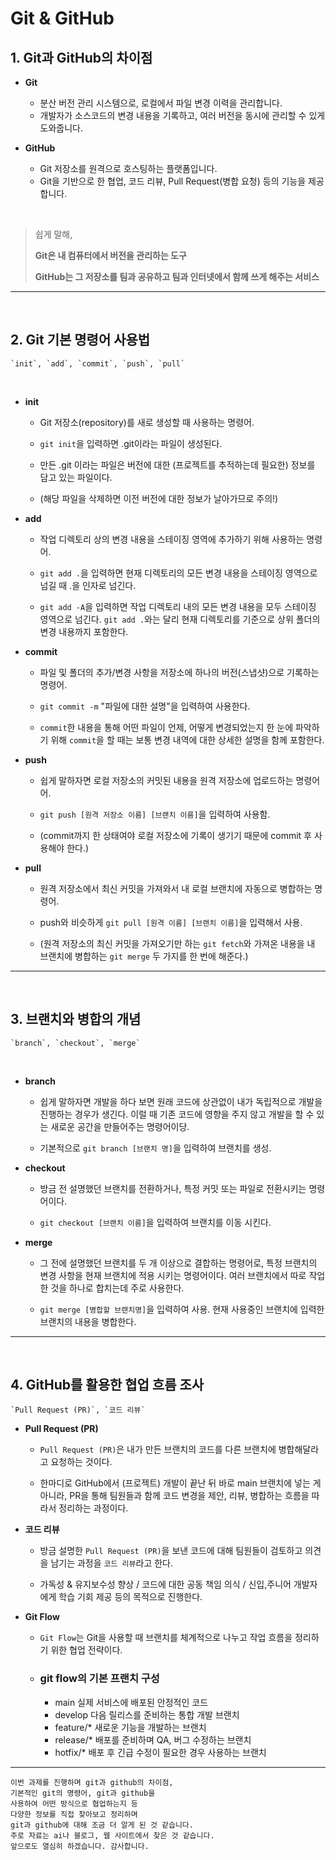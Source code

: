 # Git & GitHub

## 1. Git과 GitHub의 차이점
- **Git**  
  - 분산 버전 관리 시스템으로, 로컬에서 파일 변경 이력을 관리합니다.
  - 개발자가 소스코드의 변경 내용을 기록하고, 여러 버전을 동시에 관리할 수 있게 도와줍니다.

- **GitHub**  
  - Git 저장소를 원격으로 호스팅하는 플랫폼입니다.
  - Git을 기반으로 한 협업, 코드 리뷰, Pull Request(병합 요청) 등의 기능을 제공합니다.

<br>

>쉽게 말해,
> 
> **Git은 내 컴퓨터에서 버전을 관리하는 도구**
> 
> **GitHub는 그 저장소를 팀과 공유하고 팀과 인터넷에서 함께 쓰게 해주는 서비스**
---
<br>

## 2. Git 기본 명령어 사용법
    `init`, `add`, `commit`, `push`, `pull`
<br>

- **init**

    - Git 저장소(repository)를 새로 생성할 때 사용하는 명령어.
  
    - `git init`을 입력하면 .git이라는 파일이 생성된다.
  
    - 만든 .git 이라는 파일은 버전에 대한 (프로젝트를 추적하는데 필요한) 정보를 담고 있는 파일이다.
  
    - (해당 파일을 삭제하면 이전 버전에 대한 정보가 날아가므로 주의!)

- **add**
  
    - 작업 디렉토리 상의 변경 내용을 스테이징 영역에 추가하기 위해 사용하는 명령어.
  
    - `git add .`을 입력하면 현재 디렉토리의 모든 변경 내용을 스테이징 영역으로 넘길 때 .을 인자로 넘긴다.
  
    - `git add -A`을 입력하면 작업 디렉토리 내의 모든 변경 내용을 모두 스테이징 영역으로 넘긴다. `git add .`와는 달리 현재 디렉토리를 기준으로 상위 폴더의 변경 내용까지 포함한다.


- **commit**
  
    - 파일 및 폴더의 추가/변경 사항을 저장소에 하나의 버전(스냅샷)으로 기록하는 명령어.
  
    - `git commit -m` "파일에 대한 설명"을 입력하여 사용한다. 
  
    - `commit`한 내용을 통해 어떤 파일이 언제, 어떻게 변경되었는지 한 눈에 파악하기 위해 `commit`을 할 때는 보통 변경 내역에 대한 상세한 설명을 함께 포함한다.

- **push**
  
    - 쉽게 말하자면 로컬 저장소의 커밋된 내용을 원격 저장소에 업로드하는 명령어어.
  
    - `git push [원격 저장소 이름] [브랜치 이름]`을 입력하여 사용함.

    - (commit까지 한 상태여야 로컬 저장소에 기록이 생기기 때문에 commit 후 사용해야 한다.)

- **pull**
  
    - 원격 저장소에서 최신 커밋을 가져와서 내 로컬 브랜치에 자동으로 병합하는 명령어.
  
    - push와 비슷하게 `git pull [원격 이름] [브랜치 이름]`을 입력해서 사용.
  
    - (원격 저장소의 최신 커밋을 가져오기만 하는 `git fetch`와 가져온 내용을 내 브랜치에 병합하는 `git merge` 두 가지를 한 번에 해준다.)
***
<br>

## 3. 브랜치와 병합의 개념
    `branch`, `checkout`, `merge`
<br>

- **branch**

    - 쉽게 말하자면 개발을 하다 보면 원래 코드에 상관없이 내가 독립적으로 개발을 진행하는 경우가 생긴다. 이럴 때 기존 코드에 영향을 주지 않고 개발을 할 수 있는 새로운 공간을 만들어주는 명령어이당.
  
    - 기본적으로 `git branch [브랜치 명]`을 입력하여 브랜치를 생성.

- **checkout**

    -  방금 전 설명했던 브랜치를 전환하거나, 특정 커밋 또는 파일로 전환시키는 명령어이다.
  
    - `git checkout [브랜치 이름]`을 입력하여 브랜치를 이동 시킨다.

- **merge**

    - 그 전에 설명했던 브랜치를 두 개 이상으로 결합하는 명령어로, 특정 브랜치의 변경 사항을 현재 브랜치에 적용 시키는 명령어이다. 여러 브랜치에서 따로 작업한 것을 하나로 합치는데 주로 사용한다.
  
    - `git merge [병합할 브랜치명]`을 입력하여 사용. 현재 사용중인 브랜치에 입력한 브랜치의 내용을 병합한다.
---
<br>

## 4. GitHub를 활용한 협업 흐름 조사
    `Pull Request (PR)`, `코드 리뷰`

- **Pull Request (PR)**

    - `Pull Request (PR)`은 내가 만든 브랜치의 코드를 다른 브랜치에 병합해달라고 요청하는 것이다.
  
    - 한마디로 GitHub에서 (프로젝트) 개발이 끝난 뒤 바로 main 브랜치에 넣는 게 아니라, PR을 통해 팀원들과 함께 코드 변경을 제안, 리뷰, 병합하는 흐름을 따라서 정리하는 과정이다.

- **코드 리뷰**

    - 방금 설명한 `Pull Request (PR)`을 보낸 코드에 대해 팀원들이 검토하고 의견을 남기는 과정을 `코드 리뷰`라고 한다.
  
    - 가독성 & 유지보수성 향상 / 코드에 대한 공동 책임 의식 / 신입,주니어 개발자에게 학습 기회 제공 등의 목적으로 진행한다.

- **Git Flow**
    - `Git Flow`는 Git을 사용할 때 브랜치를 체계적으로 나누고 작업 흐름을 정리하기 위한 협업 전략이다.

  * ### git flow의 기본 프랜치 구성
    - main	실제 서비스에 배포된 안정적인 코드
    - develop	다음 릴리스를 준비하는 통합 개발 브랜치
    - feature/*	새로운 기능을 개발하는 브랜치
    - release/*	배포를 준비하며 QA, 버그 수정하는 브랜치
    - hotfix/*	배포 후 긴급 수정이 필요한 경우 사용하는 브랜치
---

    이번 과제를 진행하며 git과 github의 차이점,
    기본적인 git의 명령어, git과 github을
    사용하여 어떤 방식으로 협업하는지 등
    다양한 정보를 직접 찾아보고 정리하며
    git과 github에 대해 조금 더 알게 된 것 같습니다.
    주로 자료는 ai나 블로그, 웹 사이트에서 찾은 것 같습니다.
    앞으로도 열심히 하겠습니다. 감사합니다.